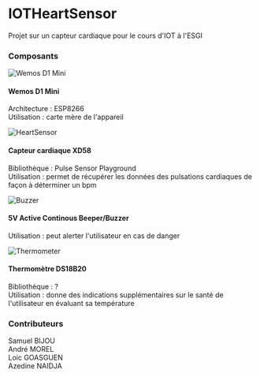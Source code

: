 # IOTHeartSensor  
Projet sur un capteur cardiaque pour le cours d'IOT à l'ESGI  


### Composants  

![Wemos D1 Mini](https://i.ebayimg.com/images/g/d08AAOSwEzxYey3m/s-l300.jpg)  
#### Wemos D1 Mini
Architecture : ESP8266  
Utilisation : carte mère de l'appareil  

![HeartSensor](https://images-eu.ssl-images-amazon.com/images/I/41fRDsDeimL._SY300_QL70_.jpg)  
#### Capteur cardiaque XD58  
Bibliothèque : Pulse Sensor Playground  
Utilisation : permet de récupérer les données des pulsations cardiaques de façon à déterminer un bpm  

![Buzzer](https://www.picclickimg.com/d/l400/pict/332068484518_/10pcs-5V-Active-Buzzer-Magnetic-Long-Continous-Beep.jpg)  
#### 5V Active Continous Beeper/Buzzer  
Utilisation : peut alerter l'utilisateur en cas de danger  

![Thermometer](http://www.lankatronics.com/pub/media/catalog/product/cache/image/500x500/e9c3970ab036de70892d86c6d221abfe/d/s/ds18b20_1.jpg)  
#### Thermomètre DS18B20  
Bibliothèque : ?  
Utilisation : donne des indications supplémentaires sur le santé de l'utilisateur en évaluant sa température  



### Contributeurs  

Samuel BIJOU  
André MOREL  
Loic GOASGUEN  
Azedine NAIDJA  
